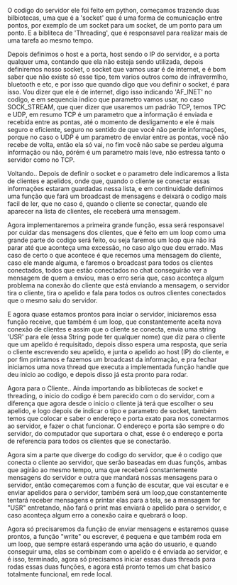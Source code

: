 O codigo do servidor ele foi feito em python, começamos trazendo duas bilbiotecas, uma que é a 'socket' que é uma forma de comunicação entre pontos, por exemplo de um socket para um socket, de um ponto para um ponto. E a bibliteca de 'Threading', que é responsavel para realizar mais de uma tarefa ao mesmo tempo. 

Depois definimos o host e a porta, host sendo o IP do servidor, e a porta qualquer uma, contando que ela não esteja sendo utilizada, depois definiremos nosso socket, o socket que vamos usar é de internet, e é bom saber que não existe só esse tipo, tem varios outros como de infravermlho, bluetooth e etc, e por isso que quando digo que vou definir o socket, é para isso. Vou dizer que ele é de internet, digo isso indicando 'AF_INET' no codigo, e em sequencia indico que parametro vamos usar, no caso SOCK_STREAM, que quer dizer que usaremos um padrão TCP, temos TPC e UDP, em resumo TCP é um parametro que a informação é enviada e recebida entre as pontas, até o momento de desligamento e ele é mais seguro e eficiente, seguro no sentido de que você não perde informações, porque no caso o UDP é um parametro de enviar entre as pontas, você não recebe de volta, então ela só vai, no fim você não sabe se perdeu alguma informação ou não, pórém é um parametro mais leve, não estressa tanto o servidor como no TCP.

Voltando.. Depois de definir o socket e o parametro dele indicaremos a lista de clientes e apelidos, onde que, quando o cliente se conectar essas informações estaram guardadas nessa lista, e em continuidade definimos uma função que fará um broadcast de mensagens e deixará o codigo mais facil de ler, que no caso é, quando o cliente se conectar, quando ele aparecer na lista de clientes, ele receberá uma mensagem.

Agora implementaremos a primeira grande função, essa será responsavel por cuidar das mensagens dos clientes, que é feito em um loop como uma grande parte do codigo será feito, ou seja faremos um loop que não irá parar até que aconteça uma excessão, no caso algo que deu errado. Mas caso de certo o que acontece é que recemos uma mensagem do cliente, caso ele mande alguma, e faremos o broadcast para todos os clientes conectados, todos que estão conectados no chat conseguirão ver a mensagem de quem a enviou, mas o erro seria que, caso aconteça algum problema na conexão do cliente que está enviando a mensagem, o servidor tira o cliente, tira o apelido e fala para todos os outros clientes conectados que o mesmo saiu do servidor.

E agora quase estamos prontos para inciar o servidor, iniciaremos essa função receive, que também é um loop, que constantemente aceita nova conexão de clientes e assim que o cliente se conecta, envia uma string 'USR' para ele (essa String pode ter qualquer nome) que diz para o cliente que um apelido é requisitado, depois disso espera uma resposta, que seria o cliente escrevendo seu apelido, e junta o apelido ao host (IP) do cliente, e por fim printamos e fazemos um broadcast da informação, e pra fechar iniciamos uma nova thread que executa a implementada função handle que deu inicio ao codigo, e depois disso já esta pronto para rodar.

Agora para o Cliente..
  Ainda importando as bibliotecas de socket e threading, o inicio do codigo é bem parecido com o do servidor, com a diferença que agora desde o inicio o cliente já terá que escolher o seu apelido, e logo depois de indicar o tipo e parametro de socket, também temos que colocar e saber o endereço e porta exato para nos conectarmos ao servidor, e fazer o chat funcionar. O endereço e porta são sempre o do servidor, do computador que suportara o chat, esse é o endereço e porta de referencia para todos os clientes que se conectarão.
  
Agora sim a parte que diverge do codigo do servidor, que é o codigo que conecta o cliente ao servidor, que serão baseadas em duas funçõs, ambas que agirão ao mesmo tempo, uma que receberá constantemente mensagens do servidor e outra que mandará nossas mensagens para o servidor, então começaremos com a função de escutar, que vai escutar e e enviar apelidos para o servidor, também será um loop,que constantemente tentará receber mensagens e printar elas para a tela, se a mensagem for "USR" entretando, não fará o print mas enviará o apelido para o servidor, e caso aconteça algum erro a conexão caíra e quebrará o loop.

Agora só precisaremos da função de enviar mensagens e estaremos quase prontos, a função "write" ou escrever, é pequena e que também roda em um loop, que sempre estará esperando uma ação do usuario, e quando conseguir uma, elas se combinam com o apelido e é enviada ao servidor, e é isso, terminado, agora só precisamos iniciar essas duas threads para rodas essas duas funções, e agora está pronto temos um chat basico totalmente funcional, em rede local.
